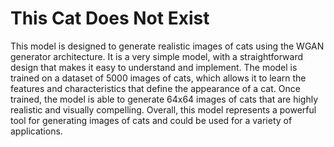 # This Cat Does Not Exist

This model is designed to generate realistic images of cats using the WGAN generator architecture. It is a very simple model, with a straightforward design that makes it easy to understand and implement. The model is trained on a dataset of 5000 images of cats, which allows it to learn the features and characteristics that define the appearance of a cat. Once trained, the model is able to generate 64x64 images of cats that are highly realistic and visually compelling. Overall, this model represents a powerful tool for generating images of cats and could be used for a variety of applications.



